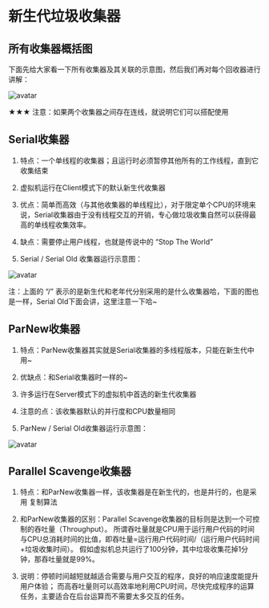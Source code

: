 # 新生代垃圾收集器

## 所有收集器概括图

下面先给大家看一下所有收集器及其关联的示意图，然后我们再对每个回收器进行讲解： 

![avatar](https://img-blog.csdn.net/20180417113651728?watermark/2/text/aHR0cHM6Ly9ibG9nLmNzZG4ubmV0L0xpbl93ajE5OTU=/font/5a6L5L2T/fontsize/400/fill/I0JBQkFCMA==/dissolve/70)

★★★ 注意：如果两个收集器之间存在连线，就说明它们可以搭配使用


## Serial收集器

1. 特点：一个单线程的收集器；且运行时必须暂停其他所有的工作线程，直到它收集结束

2. 虚拟机运行在Client模式下的默认新生代收集器

3. 优点：简单而高效（与其他收集器的单线程比），对于限定单个CPU的环境来说，Serial收集器由于没有线程交互的开销，专心做垃圾收集自然可以获得最高的单线程收集效率。

4. 缺点：需要停止用户线程，也就是传说中的 “Stop The World”

5. Serial / Serial Old 收集器运行示意图： 

![avatar](https://img-blog.csdn.net/20180417152343484?watermark/2/text/aHR0cHM6Ly9ibG9nLmNzZG4ubmV0L0xpbl93ajE5OTU=/font/5a6L5L2T/fontsize/400/fill/I0JBQkFCMA==/dissolve/70)

注：上面的 “/” 表示的是新生代和老年代分别采用的是什么收集器哈，下面的图也是一样，Serial Old下面会讲，这里注意一下哈~

## ParNew收集器
1. 特点：ParNew收集器其实就是Serial收集器的多线程版本，只能在新生代中用~

2. 优缺点：和Serial收集器时一样的~

3. 许多运行在Server模式下的虚拟机中首选的新生代收集器

4. 注意的点：该收集器默认的并行度和CPU数量相同

5. ParNew / Serial Old收集器运行示意图： 

![avatar](https://img-blog.csdn.net/20180417152355655?watermark/2/text/aHR0cHM6Ly9ibG9nLmNzZG4ubmV0L0xpbl93ajE5OTU=/font/5a6L5L2T/fontsize/400/fill/I0JBQkFCMA==/dissolve/70)


## Parallel Scavenge收集器

1. 特点：和ParNew收集器一样，该收集器是在新生代的，也是并行的，也是采用 复制算法

2. 和ParNew收集器的区别：Parallel Scavenge收集器的目标则是达到一个可控制的吞吐量（Throughput）。 
所谓吞吐量就是CPU用于运行用户代码的时间与CPU总消耗时间的比值，即吞吐量=运行用户代码时间/（运行用户代码时间+垃圾收集时间）。 
假如虚拟机总共运行了100分钟，其中垃圾收集花掉1分钟，那吞吐量就是99%。

3. 说明：停顿时间越短就越适合需要与用户交互的程序，良好的响应速度能提升用户体验； 
而高吞吐量则可以高效率地利用CPU时间，尽快完成程序的运算任务，主要适合在后台运算而不需要太多交互的任务。
